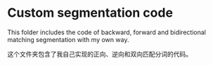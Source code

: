 # Custom segmentation code
This folder includes the code of backward, forward and bidirectional matching segmentation with my own way.

这个文件夹包含了我自己实现的正向、逆向和双向匹配分词的代码。
